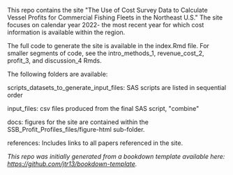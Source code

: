 This repo contains the site "The Use of Cost Survey Data to Calculate Vessel Profits for Commercial Fishing Fleets in the Northeast U.S." 
The site focuses on calendar year 2022- the most recent year for which cost information is available within the region.

The full code to generate the site is available in the index.Rmd file. For smaller segments of code, see the intro_methods_1, revenue_cost_2, 
profit_3, and discussion_4 Rmds.

The following folders are available:

scripts_datasets_to_generate_input_files: SAS scripts are listed in sequential order

input_files: csv files produced from the final SAS script, "combine"

docs: figures for the site are contained within the SSB_Profit_Profiles_files/figure-html sub-folder.

references: Includes links to all papers referenced in the site.

*This repo was initially generated from a bookdown template available here: https://github.com/jtr13/bookdown-template.*





